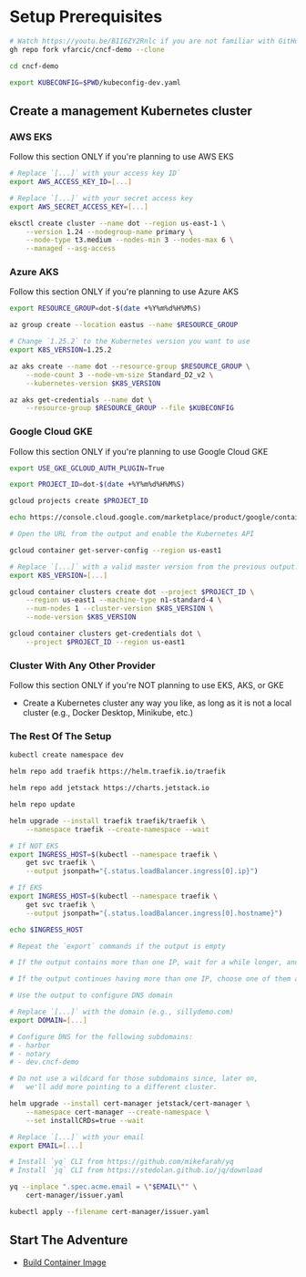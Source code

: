 # Setup Prerequisites

```bash
# Watch https://youtu.be/BII6ZY2Rnlc if you are not familiar with GitHub CLI
gh repo fork vfarcic/cncf-demo --clone

cd cncf-demo

export KUBECONFIG=$PWD/kubeconfig-dev.yaml
```

## Create a management Kubernetes cluster

### AWS EKS

Follow this section ONLY if you're planning to use AWS EKS

```bash
# Replace `[...]` with your access key ID`
export AWS_ACCESS_KEY_ID=[...]

# Replace `[...]` with your secret access key
export AWS_SECRET_ACCESS_KEY=[...]

eksctl create cluster --name dot --region us-east-1 \
    --version 1.24 --nodegroup-name primary \
    --node-type t3.medium --nodes-min 3 --nodes-max 6 \
    --managed --asg-access
```

### Azure AKS

Follow this section ONLY if you're planning to use Azure AKS

```bash
export RESOURCE_GROUP=dot-$(date +%Y%m%d%H%M%S)

az group create --location eastus --name $RESOURCE_GROUP

# Change `1.25.2` to the Kubernetes version you want to use
export K8S_VERSION=1.25.2

az aks create --name dot --resource-group $RESOURCE_GROUP \
    --node-count 3 --node-vm-size Standard_D2_v2 \
    --kubernetes-version $K8S_VERSION

az aks get-credentials --name dot \
    --resource-group $RESOURCE_GROUP --file $KUBECONFIG
```

### Google Cloud GKE

Follow this section ONLY if you're planning to use Google Cloud GKE

```bash
export USE_GKE_GCLOUD_AUTH_PLUGIN=True

export PROJECT_ID=dot-$(date +%Y%m%d%H%M%S)

gcloud projects create $PROJECT_ID

echo https://console.cloud.google.com/marketplace/product/google/container.googleapis.com?project=$PROJECT_ID

# Open the URL from the output and enable the Kubernetes API

gcloud container get-server-config --region us-east1

# Replace `[...]` with a valid master version from the previous output.
export K8S_VERSION=[...]

gcloud container clusters create dot --project $PROJECT_ID \
    --region us-east1 --machine-type n1-standard-4 \
    --num-nodes 1 --cluster-version $K8S_VERSION \
    --node-version $K8S_VERSION

gcloud container clusters get-credentials dot \
    --project $PROJECT_ID --region us-east1
```

### Cluster With Any Other Provider

Follow this section ONLY if you're NOT planning to use EKS, AKS, or GKE

* Create a Kubernetes cluster any way you like, as long as it is not a local cluster (e.g., Docker Desktop, Minikube, etc.)

### The Rest Of The Setup

```bash
kubectl create namespace dev

helm repo add traefik https://helm.traefik.io/traefik

helm repo add jetstack https://charts.jetstack.io

helm repo update

helm upgrade --install traefik traefik/traefik \
    --namespace traefik --create-namespace --wait

# If NOT EKS
export INGRESS_HOST=$(kubectl --namespace traefik \
    get svc traefik \
    --output jsonpath="{.status.loadBalancer.ingress[0].ip}")

# If EKS
export INGRESS_HOST=$(kubectl --namespace traefik \
    get svc traefik \
    --output jsonpath="{.status.loadBalancer.ingress[0].hostname}")

echo $INGRESS_HOST

# Repeat the `export` commands if the output is empty

# If the output contains more than one IP, wait for a while longer, and repeat the `export` commands.

# If the output continues having more than one IP, choose one of them and execute `export INGRESS_HOST=[...]` with `[...]` being the selected IP.

# Use the output to configure DNS domain

# Replace `[...]` with the domain (e.g., sillydemo.com)
export DOMAIN=[...]

# Configure DNS for the following subdomains:
# - harbor
# - notary
# - dev.cncf-demo

# Do not use a wildcard for those subdomains since, later on,
#   we'll add more pointing to a different cluster.

helm upgrade --install cert-manager jetstack/cert-manager \
    --namespace cert-manager --create-namespace \
    --set installCRDs=true --wait

# Replace `[...]` with your email
export EMAIL=[...]

# Install `yq` CLI from https://github.com/mikefarah/yq
# Install `jq` CLI from https://stedolan.github.io/jq/download

yq --inplace ".spec.acme.email = \"$EMAIL\"" \
    cert-manager/issuer.yaml

kubectl apply --filename cert-manager/issuer.yaml
```

## Start The Adventure

* [Build Container Image](../build-container-image/story.md)